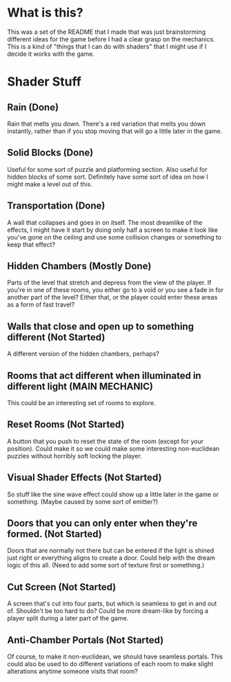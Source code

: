 # What is this?

This was a set of the README that I made that was just brainstorming different ideas for the game before I had a clear grasp on the mechanics. This is a kind of "things that I can do with shaders" that I might use if I decide it works with the game.

# Shader Stuff
 
## Rain (Done)
Rain that melts you down. There's a red variation that melts you down instantly, rather than if you stop moving that will go a little later in the game.
 
## Solid Blocks (Done)
Useful for some sort of puzzle and platforming section. Also useful for hidden blocks of some sort. Definitely have some sort of idea on how I might make a level out of this.

## Transportation (Done)
A wall that collapses and goes in on itself. The most dreamlike of the effects, I might have it start by doing only half a screen to make it look like you've gone on the ceiling and use some collision changes or something to keep that effect?

## Hidden Chambers (Mostly Done)
Parts of the level that stretch and depress from the view of the player. If you're in one of these rooms, you either go to a void or you see a fade in for another part of the level? Either that, or the player could enter these areas as a form of fast travel?

## Walls that close and open up to something different (Not Started)
A different version of the hidden chambers, perhaps?

## Rooms that act different when illuminated in different light (MAIN MECHANIC)
This could be an interesting set of rooms to explore.

## Reset Rooms (Not Started)
A button that you push to reset the state of the room (except for your position). Could make it so we could make some interesting non-euclidean puzzles without horribly soft locking the player.

## Visual Shader Effects (Not Started)
So stuff like the sine wave effect could show up a little later in the game or something. (Maybe caused by some sort of emitter?)

## Doors that you can only enter when they're formed. (Not Started)
Doors that are normally not there but can be entered if the light is shined just right or everything aligns to create a door. Could help with the dream logic of this all. (Need to add some sort of texture first or something.)

## Cut Screen (Not Started)
A screen that's cut into four parts, but which is seamless to get in and out of. Shouldn't be too hard to do? Could be more dream-like by forcing a player split during a later part of the game.

## Anti-Chamber Portals (Not Started)
Of course, to make it non-euclidean, we should have seamless portals. This could also be used to do different variations of each room to make slight alterations anytime someone visits that room?
